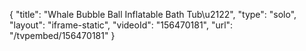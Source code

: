{
    "title": "Whale Bubble Ball Inflatable Bath Tub\u2122",
    "type": "solo",
    "layout": "iframe-static",
    "videoId": "156470181",
    "url": "\/tvpembed\/156470181"
}